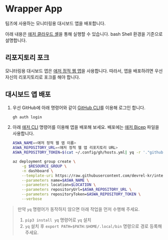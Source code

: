 # Wrapper App #

팀즈에 사용하는 모니터링용 대시보드 앱을 배포합니다.

아래 내용은 [애저 클라우드 셸](https://shell.azure.com?WT.mc_id=dotnet-52121-juyoo&ocid=AID3035186)을 통해 실행할 수 있습니다. bash Shell 환경을 기준으로 설명합니다.


## 리포지토리 포크 ##

모니터링용 대시보드 앱은 [애저 정적 웹 앱](https://docs.microsoft.com/ko-kr/azure/static-web-apps/overview?WT.mc_id=dotnet-52121-juyoo&ocid=AID3035186)을 사용합니다. 따라서, 앱을 배포하려면 우선 자신의 리포지토리로 포크를 해야 합니다.


## 대시보드 앱 배포 ##

1. 우선 GitHub에 아래 명령어와 같이 [GitHub CLI](https://github.com/cli/cli)를 이용해 로그인 합니다.

    ```bash
    gh auth login
    ```

2. 아래 [애저 CLI](https://docs.microsoft.com/ko-kr/cli/azure/what-is-azure-cli?WT.mc_id=dotnet-52121-juyoo&ocid=AID3035186) 명령어를 이용해 앱을 배포해 보세요. 배포에는 [애저 Bicep](https://docs.microsoft.com/ko-kr/azure/azure-resource-manager/bicep/overview?WT.mc_id=dotnet-52121-juyoo&ocid=AID3035186) 파일을 사용합니다.

    ```bash
    ASWA_NAME=<애저 정적 웹 앱 이름>
    ASWA_REPOSITORY_URL=<애저 정적 웹 앱 리포지토리 URL>
    ASWA_REPOSITORY_TOKEN=$(cat ~/.config/gh/hosts.yml| yq -r '."github.com".oauth_token')

    az deployment group create \
        -g $RESOURCE_GROUP \
        -n dashboard \
        --template-uri https://raw.githubusercontent.com/devrel-kr/integration-villain/main/wrapperapp/templates/template.bicep \
        --parameters name=$ASWA_NAME \
        --parameters location=$LOCATION \
        --parameters repositoryUrl=$ASWA_REPOSITORY_URL \
        --parameters repositoryToken=$ASWA_REPOSITORY_TOKEN \
        --verbose
    ```

> 만약 `yq` 명령어가 동작하지 않으면 아래 작업을 먼저 수행해 주세요.
> 1. `pip3 install yq` 명령어로 `yq` 설치
> 2. `yq` 설치 후 `export PATH=$PATH:$HOME/.local/bin` 명령으로 경로 등록해 주세요.

